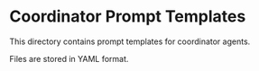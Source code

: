 # Coordinator Prompt Templates

This directory contains prompt templates for coordinator agents.

Files are stored in YAML format.
